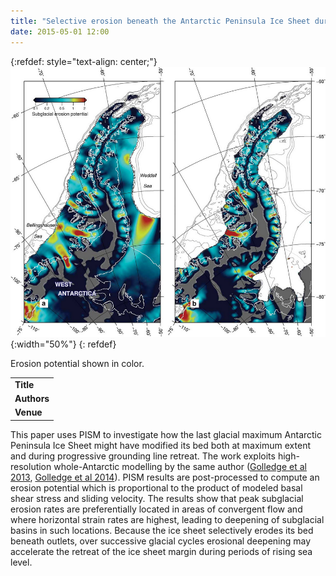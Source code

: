 ```yaml
---
title: "Selective erosion beneath the Antarctic Peninsula Ice Sheet during LGM retreat"
date: 2015-05-01 12:00
---
```


{:refdef: style="text-align: center;"}
![Erosion potential shown in color.](/img/applications/golledge2014erosion.png){:width="50%"}
{: refdef}

Erosion potential shown in color.

||
|-
| **Title** | [Selective erosion beneath the Antarctic Peninsula Ice Sheet during LGM retreat](http://dx.doi.org/10.1017/S0954102014000340) |
| **Authors** | [N. Golledge](http://www.victoria.ac.nz/antarctic/about/staff/nick-golledge) |
| **Venue** |  [Antarctic Science](http://journals.cambridge.org/action/displayJournal?jid=ANS)  |

This paper uses PISM to investigate how the last glacial maximum Antarctic Peninsula Ice Sheet might have modified its bed both at maximum extent and during progressive grounding line retreat. The work exploits high-resolution whole-Antarctic modelling by the same author ([Golledge et al 2013](/publications/#2013), [Golledge et al 2014](/publications/#2014)). PISM results are post-processed to compute an erosion potential which is proportional to the product of modeled basal shear stress and sliding velocity. The results show that peak subglacial erosion rates are preferentially located in areas of convergent flow and where horizontal strain rates are highest, leading to deepening of subglacial basins in such locations. Because the ice sheet selectively erodes its bed beneath outlets, over successive glacial cycles erosional deepening may accelerate the retreat of the ice sheet margin during periods of rising sea level.

